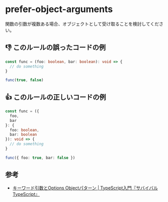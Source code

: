 # prefer-object-arguments

関数の引数が複数ある場合、オブジェクトとして受け取ることを検討してください。

## :thumbsdown: このルールの誤ったコードの例

```ts
const func = (foo: boolean, bar: boolean): void => {
  // do something
}

func(true, false)
```

## :thumbsup: このルールの正しいコードの例

```ts
const func = ({
  foo,
  bar
}: {
  foo: boolean,
  bar: boolean
}): void => {
  // do something
}

func({ foo: true, bar: false })
```

## 参考

- [キーワード引数とOptions Objectパターン | TypeScript入門『サバイバルTypeScript』](https://typescriptbook.jp/reference/functions/keyword-arguments-and-options-object-pattern)

